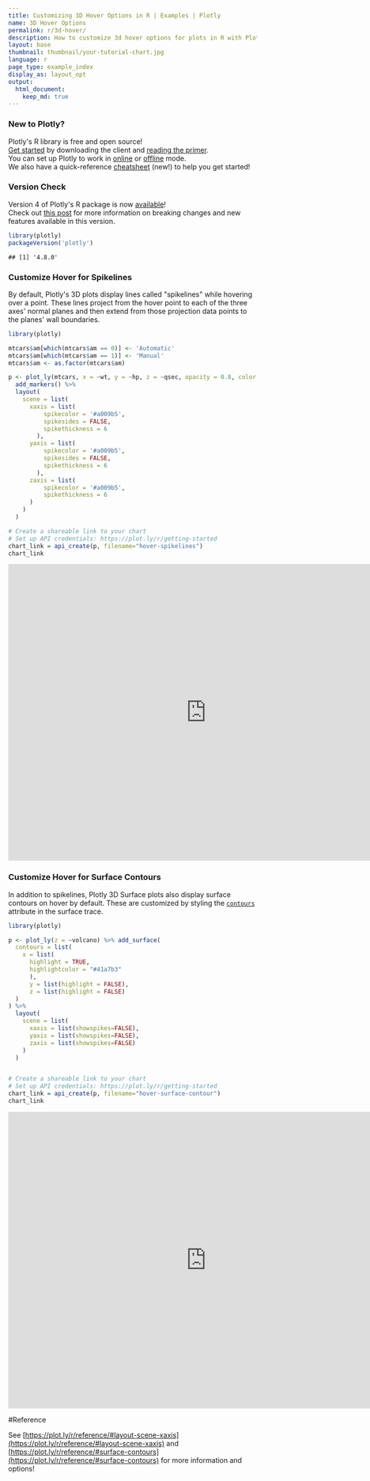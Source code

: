 ```yaml
---
title: Customizing 3D Hover Options in R | Examples | Plotly
name: 3D Hover Options
permalink: r/3d-hover/
description: How to customize 3d hover options for plots in R with Plotly.
layout: base
thumbnail: thumbnail/your-tutorial-chart.jpg
language: r
page_type: example_index
display_as: layout_opt
output:
  html_document:
    keep_md: true
---
```



### New to Plotly?

Plotly's R library is free and open source!<br>
[Get started](https://plot.ly/r/getting-started/) by downloading the client and [reading the primer](https://plot.ly/r/getting-started/).<br>
You can set up Plotly to work in [online](https://plot.ly/r/getting-started/#hosting-graphs-in-your-online-plotly-account) or [offline](https://plot.ly/r/offline/) mode.<br>
We also have a quick-reference [cheatsheet](https://images.plot.ly/plotly-documentation/images/r_cheat_sheet.pdf) (new!) to help you get started!

### Version Check

Version 4 of Plotly's R package is now [available](https://plot.ly/r/getting-started/#installation)!<br>
Check out [this post](http://moderndata.plot.ly/upgrading-to-plotly-4-0-and-above/) for more information on breaking changes and new features available in this version.

```r
library(plotly)
packageVersion('plotly')
```

```
## [1] '4.8.0'
```

### Customize Hover for Spikelines

By default, Plotly's 3D plots display lines called "spikelines" while hovering over a point.
These lines project from the hover point to each of the three axes' normal planes and
then extend from those projection data points to the planes' wall boundaries.


```r
library(plotly)

mtcars$am[which(mtcars$am == 0)] <- 'Automatic'
mtcars$am[which(mtcars$am == 1)] <- 'Manual'
mtcars$am <- as.factor(mtcars$am)

p <- plot_ly(mtcars, x = ~wt, y = ~hp, z = ~qsec, opacity = 0.8, color = ~am, colors = c('#BF382A', '#0C4B8E')) %>%
  add_markers() %>%
  layout(
    scene = list(
      xaxis = list(
          spikecolor = '#a009b5',
          spikesides = FALSE,
  		  spikethickness = 6
  	 	),
  	  yaxis = list(
  		  spikecolor = '#a009b5',
  		  spikesides = FALSE,
  		  spikethickness = 6  		
  		),
  	  zaxis = list(
  		  spikecolor = '#a009b5',
  		  spikethickness = 6
  	  )
    )
  )

# Create a shareable link to your chart
# Set up API credentials: https://plot.ly/r/getting-started
chart_link = api_create(p, filename="hover-spikelines")
chart_link
```

<iframe src="https://plot.ly/~RPlotBot/5501.embed" width="800" height="600" id="igraph" scrolling="no" seamless="seamless" frameBorder="0"> </iframe>

### Customize Hover for Surface Contours

In addition to spikelines, Plotly 3D Surface plots also display surface contours on hover by default.
These are customized by styling the [`contours`](https://plot.ly/r/reference/#surface-contours)
attribute in the surface trace.


```r
library(plotly)

p <- plot_ly(z = ~volcano) %>% add_surface(
  contours = list(
    x = list( 
      highlight = TRUE,
	  highlightcolor = "#41a7b3"
	  ),
      y = list(highlight = FALSE),
      z = list(highlight = FALSE)
  )
) %>%
  layout(
    scene = list(
      xaxis = list(showspikes=FALSE),
  	  yaxis = list(showspikes=FALSE),
  	  zaxis = list(showspikes=FALSE)
    )
  )


# Create a shareable link to your chart
# Set up API credentials: https://plot.ly/r/getting-started
chart_link = api_create(p, filename="hover-surface-contour")
chart_link
```

<iframe src="https://plot.ly/~RPlotBot/5503.embed" width="800" height="600" id="igraph" scrolling="no" seamless="seamless" frameBorder="0"> </iframe>

#Reference

See [https://plot.ly/r/reference/#layout-scene-xaxis](https://plot.ly/r/reference/#layout-scene-xaxis) and [https://plot.ly/r/reference/#surface-contours](https://plot.ly/r/reference/#surface-contours) for more information and options!

